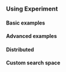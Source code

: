 ### Using Experiment

#### Basic examples
#### Advanced examples
#### Distributed
#### Custom search space
